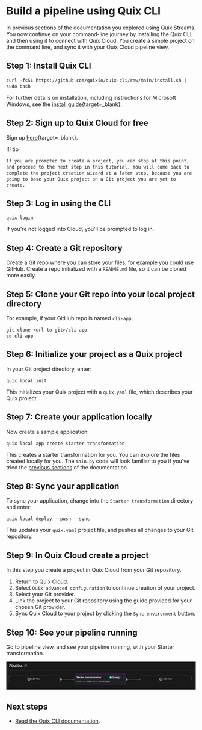 # Build a pipeline using Quix CLI

In previous sections of the documentation you explored using Quix Streams. You now continue on your command-line journey by installing the Quix CLI, and then using it to connect with Quix Cloud. You create a simple project on the command line, and sync it with your Quix Cloud pipeline view.

## Step 1: Install Quix CLI

```
curl -fsSL https://github.com/quixio/quix-cli/raw/main/install.sh | sudo bash
```

For further details on installation, including instructions for Microsoft Windows, see the [install guide](https://github.com/quixio/quix-cli?tab=readme-ov-file#installation-of-quix-cli){target=_blank}.

## Step 2: Sign up to Quix Cloud for free

Sign up [here](https://portal.platform.quix.io/self-sign-up){target=_blank}.

!!! tip 

    If you are prompted to create a project, you can stop at this point, and proceed to the next step in this tutorial. You will come back to complete the project creation wizard at a later step, because you are going to base your Quix project on a Git project you are yet to create.

## Step 3: Log in using the CLI

```
quix login
```

If you're not logged into Cloud, you'll be prompted to log in.

## Step 4: Create a Git repository

Create a Git repo where you can store your files, for example you could use GitHub. Create a repo initialized with a `README.md` file, so it can be cloned more easily. 

## Step 5: Clone your Git repo into your local project directory

For example, if your GitHub repo is named `cli-app`:

```
git clone <url-to-git>/cli-app
cd cli-app
```

## Step 6: Initialize your project as a Quix project

In your Git project directory, enter:

```
quix local init
```

This initializes your Quix project with a `quix.yaml` file, which describes your Quix project.


## Step 7: Create your application locally

Now create a sample application:

```
quix local app create starter-transformation
```

This creates a starter transformation for you. You can explore the files created locally for you. The `main.py` code will look familiar to you if you've tried the [previous sections](./welcome.md) of the documentation.


## Step 8: Sync your application

To sync your application, change into the `Starter transformation` directory and enter:

```
quix local deploy --push --sync
```

This updates your `quix.yaml` project file, and pushes all changes to your Git repository.

## Step 9: In Quix Cloud create a project

In this step you create a project in Quix Cloud from your Git repository.

1. Return to Quix Cloud.
2. Select `Quix advanced configuration` to continue creation of your project.
3. Select your Git provider.
4. Link the project to your Git repository using the guide provided for your chosen Git provider.
4. Sync Quix Cloud to your project by clicking the `Sync environment` button.

## Step 10: See your pipeline running

Go to pipeline view, and see your pipeline running, with your Starter transformation.

![Pipeline running](../images/starter-transform.png)

## Next steps

* [Read the Quix CLI documentation](../kb/cli.md).
